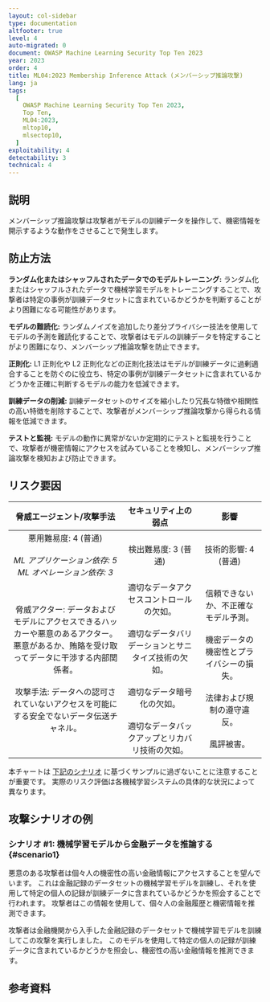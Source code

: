```yaml
---
layout: col-sidebar
type: documentation
altfooter: true
level: 4
auto-migrated: 0
document: OWASP Machine Learning Security Top Ten 2023
year: 2023
order: 4
title: ML04:2023 Membership Inference Attack (メンバーシップ推論攻撃)
lang: ja
tags:
  [
    OWASP Machine Learning Security Top Ten 2023,
    Top Ten,
    ML04:2023,
    mltop10,
    mlsectop10,
  ]
exploitability: 4
detectability: 3
technical: 4
---
```


## 説明

メンバーシップ推論攻撃は攻撃者がモデルの訓練データを操作して、機密情報を開示するような動作をさせることで発生します。



## 防止方法

**ランダム化またはシャッフルされたデータでのモデルトレーニング:** ランダム化またはシャッフルされたデータで機械学習モデルをトレーニングすることで、攻撃者は特定の事例が訓練データセットに含まれているかどうかを判断することがより困難になる可能性があります。



**モデルの難読化:** ランダムノイズを追加したり差分プライバシー技法を使用してモデルの予測を難読化することで、攻撃者はモデルの訓練データを特定することがより困難になり、メンバーシップ推論攻撃を防止できます。




**正則化:** L1 正則化や L2 正則化などの正則化技法はモデルが訓練データに過剰適合することを防ぐのに役立ち、特定の事例が訓練データセットに含まれているかどうかを正確に判断するモデルの能力を低減できます。




**訓練データの削減:** 訓練データセットのサイズを縮小したり冗長な特徴や相関性の高い特徴を削除することで、攻撃者がメンバーシップ推論攻撃から得られる情報を低減できます。



**テストと監視:** モデルの動作に異常がないか定期的にテストと監視を行うことで、攻撃者が機密情報にアクセスを試みていることを検知し、メンバーシップ推論攻撃を検知および防止できます。




## リスク要因

| 脅威エージェント/攻撃手法 | セキュリティ上の弱点 | 影響 |
| :-----------------------: | :------------------: | :--: |
| 悪用難易度: 4 (普通) <br><br> _ML アプリケーション依存: 5_ <br> _ML オペレーション依存: 3_ | 検出難易度: 3 (普通) | 技術的影響: 4 (普通) |
| 脅威アクター: データおよびモデルにアクセスできるハッカーや悪意のあるアクター。 <br> 悪意があるか、賄賂を受け取ってデータに干渉する内部関係者。 <br><br> 攻撃手法: データへの認可されていないアクセスを可能にする安全でないデータ伝送チャネル。 | 適切なデータアクセスコントロールの欠如。 <br><br> 適切なデータバリデーションとサニタイズ技術の欠如。 <br><br> 適切なデータ暗号化の欠如。 <br><br> 適切なデータバックアップとリカバリ技術の欠如。 | 信頼できないか、不正確なモデル予測。 <br><br> 機密データの機密性とプライバシーの損失。 <br><br> 法律および規制の遵守違反。 <br><br> 風評被害。 |

本チャートは [下記のシナリオ](#scenario1) に基づくサンプルに過ぎないことに注意することが重要です。
実際のリスク評価は各機械学習システムの具体的な状況によって異なります。


## 攻撃シナリオの例

### シナリオ \#1: 機械学習モデルから金融データを推論する {#scenario1}

悪意のある攻撃者は個々人の機密性の高い金融情報にアクセスすることを望んでいます。
これは金融記録のデータセットの機械学習モデルを訓練し、それを使用して特定の個人の記録が訓練データに含まれているかどうかを照会することで行われます。
攻撃者はこの情報を使用して、個々人の金融履歴と機密情報を推測できます。




攻撃者は金融機関から入手した金融記録のデータセットで機械学習モデルを訓練してこの攻撃を実行しました。
このモデルを使用して特定の個人の記録が訓練データに含まれているかどうかを照会し、機密性の高い金融情報を推測できます。




## 参考資料

